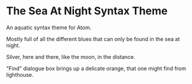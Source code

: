 # The Sea At Night Syntax Theme

An aquatic syntax theme for Atom.

Mostly full of all the different blues that can only be found in the sea at night.

Silver, here and there, like the moon, in the distance.

"Find" dialogue box brings up a delicate orange, that one might find from lighthouse. 
